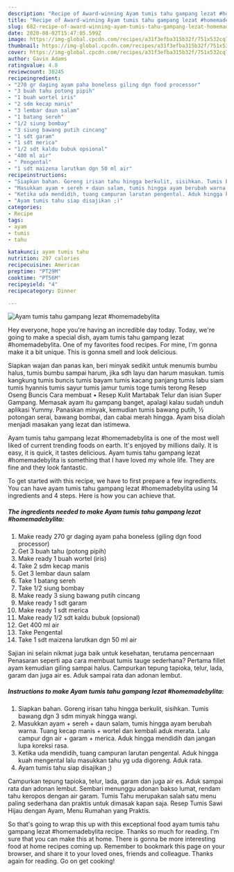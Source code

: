 ```yaml
---
description: "Recipe of Award-winning Ayam tumis tahu gampang lezat #homemadebylita"
title: "Recipe of Award-winning Ayam tumis tahu gampang lezat #homemadebylita"
slug: 682-recipe-of-award-winning-ayam-tumis-tahu-gampang-lezat-homemadebylita
date: 2020-08-02T15:47:05.599Z
image: https://img-global.cpcdn.com/recipes/a31f3efba315b32f/751x532cq70/ayam-tumis-tahu-gampang-lezat-homemadebylita-foto-resep-utama.jpg
thumbnail: https://img-global.cpcdn.com/recipes/a31f3efba315b32f/751x532cq70/ayam-tumis-tahu-gampang-lezat-homemadebylita-foto-resep-utama.jpg
cover: https://img-global.cpcdn.com/recipes/a31f3efba315b32f/751x532cq70/ayam-tumis-tahu-gampang-lezat-homemadebylita-foto-resep-utama.jpg
author: Gavin Adams
ratingvalue: 4.8
reviewcount: 30245
recipeingredient:
- "270 gr daging ayam paha boneless giling dgn food processor"
- "3 buah tahu potong pipih"
- "1 buah wortel iris"
- "2 sdm kecap manis"
- "3 lembar daun salam"
- "1 batang sereh"
- "1/2 siung bombay"
- "3 siung bawang putih cincang"
- "1 sdt garam"
- "1 sdt merica"
- "1/2 sdt kaldu bubuk opsional"
- "400 ml air"
- " Pengental"
- "1 sdt maizena larutkan dgn 50 ml air"
recipeinstructions:
- "Siapkan bahan. Goreng irisan tahu hingga berkulit, sisihkan. Tumis bawang dgn 3 sdm minyak hingga wangi."
- "Masukkan ayam + sereh + daun salam, tumis hingga ayam berubah warna. Tuang kecap manis + wortel dan kembali aduk merata. Lalu campur dgn air + garam + merica. Aduk hingga mendidih dan jangan lupa koreksi rasa."
- "Ketika uda mendidih, tuang campuran larutan pengental. Aduk hingga kuah mengental lalu masukkan tahu yg uda digoreng. Aduk rata."
- "Ayam tumis tahu siap disajikan ;)"
categories:
- Recipe
tags:
- ayam
- tumis
- tahu

katakunci: ayam tumis tahu 
nutrition: 297 calories
recipecuisine: American
preptime: "PT29M"
cooktime: "PT56M"
recipeyield: "4"
recipecategory: Dinner

---
```



![Ayam tumis tahu gampang lezat #homemadebylita](https://img-global.cpcdn.com/recipes/a31f3efba315b32f/751x532cq70/ayam-tumis-tahu-gampang-lezat-homemadebylita-foto-resep-utama.jpg)

Hey everyone, hope you're having an incredible day today. Today, we're going to make a special dish, ayam tumis tahu gampang lezat #homemadebylita. One of my favorites food recipes. For mine, I'm gonna make it a bit unique. This is gonna smell and look delicious.

Siapkan wajan dan panas kan, beri minyak sedikit untuk menumis bumbu halus, tumis bumbu sampai harum, jika sdh layu dan harum masukan. tumis kangkung tumis buncis tumis bayam tumis kacang panjang tumis labu siam tumis hyannis tumis sayur tumis jamur tumis toge tumis terong Resep Oseng Buncis Cara membuat • Resep Kulit Martabak Telur dan isian Super Gampang. Memasak ayam itu gampang banget, apalagi kalau sudah unduh aplikasi Yummy. Panaskan minyak, kemudian tumis bawang putih, ½ potongan serai, bawang bombai, dan cabai merah hingga. Ayam bisa diolah menjadi masakan yang lezat dan istimewa.

Ayam tumis tahu gampang lezat #homemadebylita is one of the most well liked of current trending foods on earth. It's enjoyed by millions daily. It is easy, it is quick, it tastes delicious. Ayam tumis tahu gampang lezat #homemadebylita is something that I have loved my whole life. They are fine and they look fantastic.


To get started with this recipe, we have to first prepare a few ingredients. You can have ayam tumis tahu gampang lezat #homemadebylita using 14 ingredients and 4 steps. Here is how you can achieve that.

<!--inarticleads1-->

##### The ingredients needed to make Ayam tumis tahu gampang lezat #homemadebylita:

1. Make ready 270 gr daging ayam paha boneless (giling dgn food processor)
1. Get 3 buah tahu (potong pipih)
1. Make ready 1 buah wortel (iris)
1. Take 2 sdm kecap manis
1. Get 3 lembar daun salam
1. Take 1 batang sereh
1. Take 1/2 siung bombay
1. Make ready 3 siung bawang putih cincang
1. Make ready 1 sdt garam
1. Make ready 1 sdt merica
1. Make ready 1/2 sdt kaldu bubuk (opsional)
1. Get 400 ml air
1. Take  Pengental
1. Take 1 sdt maizena larutkan dgn 50 ml air


Sajian ini selain nikmat juga baik untuk kesehatan, terutama pencernaan Penasaran seperti apa cara membuat tumis tauge sederhana? Pertama fillet ayam kemudian giling sampai halus. Campurkan tepung tapioka, telur, lada, garam dan juga air es. Aduk sampai rata dan adonan lembut. 

<!--inarticleads2-->

##### Instructions to make Ayam tumis tahu gampang lezat #homemadebylita:

1. Siapkan bahan. Goreng irisan tahu hingga berkulit, sisihkan. Tumis bawang dgn 3 sdm minyak hingga wangi.
1. Masukkan ayam + sereh + daun salam, tumis hingga ayam berubah warna. Tuang kecap manis + wortel dan kembali aduk merata. Lalu campur dgn air + garam + merica. Aduk hingga mendidih dan jangan lupa koreksi rasa.
1. Ketika uda mendidih, tuang campuran larutan pengental. Aduk hingga kuah mengental lalu masukkan tahu yg uda digoreng. Aduk rata.
1. Ayam tumis tahu siap disajikan ;)


Campurkan tepung tapioka, telur, lada, garam dan juga air es. Aduk sampai rata dan adonan lembut. Sembari menunggu adonan bakso lumat, rendam tahu keropos dengan air garam. Tumis Tahu merupakan salah satu menu paling sederhana dan praktis untuk dimasak kapan saja. Resep Tumis Sawi Hijau dengan Ayam, Menu Rumahan yang Praktis. 

So that's going to wrap this up with this exceptional food ayam tumis tahu gampang lezat #homemadebylita recipe. Thanks so much for reading. I'm sure that you can make this at home. There is gonna be more interesting food at home recipes coming up. Remember to bookmark this page on your browser, and share it to your loved ones, friends and colleague. Thanks again for reading. Go on get cooking!
